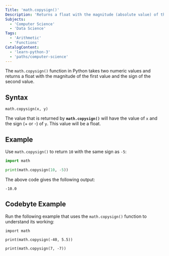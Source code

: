 ```yaml
---
Title: 'math.copysign()'
Description: 'Returns a float with the magnitude (absolute value) of the first value and the sign of the second value.'
Subjects:
  - 'Computer Science'
  - 'Data Science'
Tags:
  - 'Arithmetic'
  - 'Functions'
CatalogContent:
  - 'learn-python-3'
  - 'paths/computer-science'
---
```


The `math.copysign()` function in Python takes two numeric values and returns a float with the magnitude of the first value and the sign of the second value.

## Syntax

```pseudo
math.copysign(x, y)
```

The value that is returned by **`math.copysign()`** will have the value of `x` and the sign (+ or -) of `y`. This value will be a float.

## Example

Use `math.copysign()` to return `10` with the same sign as `-5`:

```py
import math

print(math.copysign(10, -5))
```

The above code gives the following output:

```shell
-10.0
```

## Codebyte Example

Run the following example that uses the `math.copysign()` function to understand its working:

```codebyte/python
import math

print(math.copysign(-40, 5.5))

print(math.copysign(7, -7))
```

